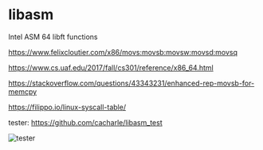 # libasm
Intel ASM 64 libft functions

https://www.felixcloutier.com/x86/movs:movsb:movsw:movsd:movsq

https://www.cs.uaf.edu/2017/fall/cs301/reference/x86_64.html

https://stackoverflow.com/questions/43343231/enhanced-rep-movsb-for-memcpy

https://filippo.io/linux-syscall-table/

tester: https://github.com/cacharle/libasm_test

![](docs/tester.png?raw=true "tester")